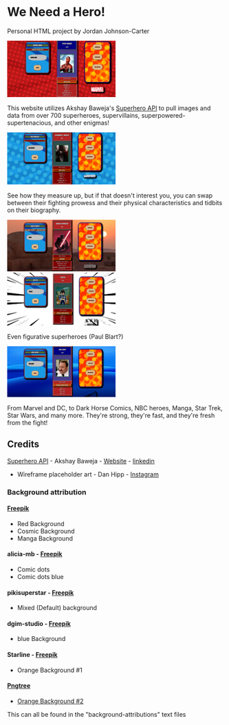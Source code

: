 # We Need a Hero!

Personal HTML project by Jordan Johnson-Carter

<img src="./example-pulls/spider-man-marvel.png" width="50%" height="50%">

This website utilizes Akshay Baweja's [Superhero API](https://superheroapi.com/api/) to pull images and data from over 700 superheroes, supervillains, superpowered- supertenacious, and other enigmas!

<img src="./example-pulls/alex-mercer-prototype.png" width="50%" height="50%">

See how they measure up, but if that doesn't interest you, you can swap between their fighting prowess and their physical characteristics and tidbits on their biography.

<img src="./example-pulls/darth-vader-star-wars.png" width="50%" height="50%">

<img src="./example-pulls/vegeta-dbz.png" width="50%" height="50%">

Even figurative superheroes (Paul Blart?)

<img src="./example-pulls/paul-blart-mall-cop.png" width="50%" height="50%">

From Marvel and DC, to Dark Horse Comics, NBC heroes, Manga, Star Trek, Star Wars, and many more. They're strong, they're fast, and they're fresh from the fight!

## Credits

[Superhero API](https://superheroapi.com/api/) - Akshay Baweja - [Website](https://akshaybaweja.com/) - [linkedin](https://www.linkedin.com/in/akshaybaweja/)
* Wireframe placeholder art - Dan Hipp - [Instagram](https://www.instagram.com/danhipp/)

### Background attribution
#### [Freepik](https://www.freepik.com/author/freepik)
* Red Background 
* Cosmic Background 
* Manga Background 

#### alicia-mb - [Freepik](https://www.freepik.com/author/alicia-mb)
* Comic dots 
* Comic dots blue 

#### pikisuperstar - [Freepik](https://www.freepik.com/author/pikisuperstar)
* Mixed (Default) background
#### dgim-studio - [Freepik](https://www.freepik.com/author/dgim-studio)
* blue Background
#### Starline - [Freepik](https://www.freepik.com/author/starline)
* Orange Background #1 
#### [Pngtree](https://pngtree.com)
* [Orange Background #2](https://pngtree.com/freebackground/pop-style-halftone-background_1442148.html)

This can all be found in the "background-attributions" text files